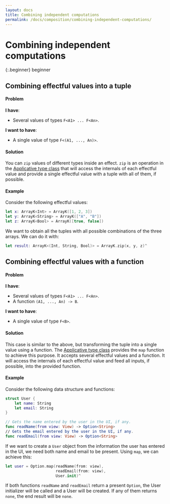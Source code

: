 ```yaml
---
layout: docs
title: Combining independent computations
permalink: /docs/composition/combining-independent-computations/
---
```


# Combining independent computations
 
 {:.beginner}
 beginner
 
## Combining effectful values into a tuple
 
#### Problem
 
 **I have**:
 
 - Several values of types `F<A1> ... F<An>`.
 
 **I want to have**:
 
 - A single value of type `F<(A1, ..., An)>`.
 
#### Solution
 
 You can `zip` values of different types inside an effect. `zip` is an operation in the [Applicative type class](https://bow-swift.io/next/api-docs/Protocols/Applicative.html) that will access the internals of each effectful value and provide a single effectful value with a tuple with all of them, if possible.
 
#### Example
 
 Consider the following effectful values:

```swift
let x: ArrayK<Int> = ArrayK([1, 2, 3])
let y: ArrayK<String> = ArrayK(["A", "B"])
let z: ArrayK<Bool> = ArrayK([true, false])
```

 We want to obtain all the tuples with all possible combinations of the three arrays. We can do it with:

```swift
let result: ArrayK<(Int, String, Bool)> = ArrayK.zip(x, y, z)^
```

## Combining effectful values with a function
 
#### Problem
 
 **I have**:
 
 - Several values of types `F<A1> ... F<An>`.
 - A function `(A1, ..., An) -> B`.
 
 **I want to have**:
 
 - A single value of type `F<B>`.
 
#### Solution
 
 This case is similar to the above, but transforming the tuple into a single value using a function. The [Applicative type class](https://bow-swift.io/next/api-docs/Protocols/Applicative.html) provides the `map` function to achieve this purpose. It accepts several effectful values and a function. It will access the internals of each effectful value and feed all inputs, if possible, into the provided function.
 
#### Example
 
 Consider the following data structure and functions:

```swift
struct User {
    let name: String
    let email: String
}

// Gets the name entered by the user in the UI, if any.
func readName(from view: View) -> Option<String>
// Gets the email entered by the user in the UI, if any.
func readEmail(from view: View) -> Option<String>
```

 If we want to create a `User` object from the information the user has entered in the UI, we need both name and email to be present. Using `map`, we can achieve this:

```swift
let user = Option.map(readName(from: view),
                      readEmail(from: view),
                      User.init)^
```

 If both functions `readName` and `readEmail` return a present `Option`, the User initializer will be called and a User will be created. If any of them returns `none`, the end result will be `none`.
